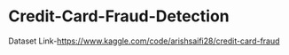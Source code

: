 # Credit-Card-Fraud-Detection
Dataset Link-https://www.kaggle.com/code/arishsaifi28/credit-card-fraud
